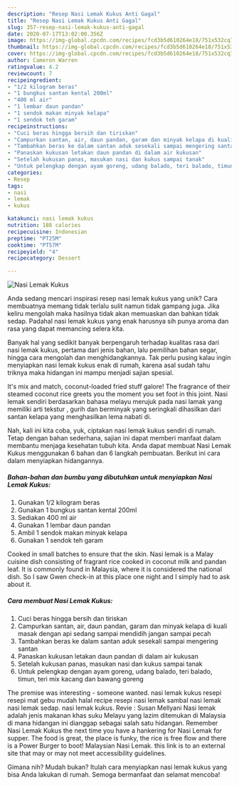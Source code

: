 ```yaml
---
description: "Resep Nasi Lemak Kukus Anti Gagal"
title: "Resep Nasi Lemak Kukus Anti Gagal"
slug: 357-resep-nasi-lemak-kukus-anti-gagal
date: 2020-07-17T13:02:00.356Z
image: https://img-global.cpcdn.com/recipes/fcd3b5d610264e18/751x532cq70/nasi-lemak-kukus-foto-resep-utama.jpg
thumbnail: https://img-global.cpcdn.com/recipes/fcd3b5d610264e18/751x532cq70/nasi-lemak-kukus-foto-resep-utama.jpg
cover: https://img-global.cpcdn.com/recipes/fcd3b5d610264e18/751x532cq70/nasi-lemak-kukus-foto-resep-utama.jpg
author: Cameron Warren
ratingvalue: 4.2
reviewcount: 7
recipeingredient:
- "1/2 kilogram beras"
- "1 bungkus santan kental 200ml"
- "400 ml air"
- "1 lembar daun pandan"
- "1 sendok makan minyak kelapa"
- "1 sendok teh garam"
recipeinstructions:
- "Cuci beras hingga bersih dan tiriskan"
- "Campurkan santan, air, daun pandan, garam dan minyak kelapa di kuali masak dengan api sedang sampai mendidih jangan sampai pecah"
- "Tambahkan beras ke dalam santan aduk sesekali sampai mengering santan"
- "Panaskan kukusan letakan daun pandan di dalam air kukusan"
- "Setelah kukusan panas, masukan nasi dan kukus sampai tanak"
- "Untuk pelengkap dengan ayam goreng, udang balado, teri balado, timun, teri mix kacang dan bawang goreng"
categories:
- Resep
tags:
- nasi
- lemak
- kukus

katakunci: nasi lemak kukus 
nutrition: 188 calories
recipecuisine: Indonesian
preptime: "PT25M"
cooktime: "PT57M"
recipeyield: "4"
recipecategory: Dessert

---
```



![Nasi Lemak Kukus](https://img-global.cpcdn.com/recipes/fcd3b5d610264e18/751x532cq70/nasi-lemak-kukus-foto-resep-utama.jpg)

Anda sedang mencari inspirasi resep nasi lemak kukus yang unik? Cara membuatnya memang tidak terlalu sulit namun tidak gampang juga. Jika keliru mengolah maka hasilnya tidak akan memuaskan dan bahkan tidak sedap. Padahal nasi lemak kukus yang enak harusnya sih punya aroma dan rasa yang dapat memancing selera kita.

Banyak hal yang sedikit banyak berpengaruh terhadap kualitas rasa dari nasi lemak kukus, pertama dari jenis bahan, lalu pemilihan bahan segar, hingga cara mengolah dan menghidangkannya. Tak perlu pusing kalau ingin menyiapkan nasi lemak kukus enak di rumah, karena asal sudah tahu triknya maka hidangan ini mampu menjadi sajian spesial.

It&#39;s mix and match, coconut-loaded fried stuff galore! The fragrance of their steamed coconut rice greets you the moment you set foot in this joint. Nasi lemak sendiri berdasarkan bahasa melayu merujuk pada nasi lamak yang memiliki arti tekstur , gurih dan berminyak yang seringkali dihasilkan dari santan kelapa yang menghasilkan lema nabati di.


Nah, kali ini kita coba, yuk, ciptakan nasi lemak kukus sendiri di rumah. Tetap dengan bahan sederhana, sajian ini dapat memberi manfaat dalam membantu menjaga kesehatan tubuh kita. Anda dapat membuat Nasi Lemak Kukus menggunakan 6 bahan dan 6 langkah pembuatan. Berikut ini cara dalam menyiapkan hidangannya.

<!--inarticleads1-->

##### Bahan-bahan dan bumbu yang dibutuhkan untuk menyiapkan Nasi Lemak Kukus:

1. Gunakan 1/2 kilogram beras
1. Gunakan 1 bungkus santan kental 200ml
1. Sediakan 400 ml air
1. Gunakan 1 lembar daun pandan
1. Ambil 1 sendok makan minyak kelapa
1. Gunakan 1 sendok teh garam


Cooked in small batches to ensure that the skin. Nasi lemak is a Malay cuisine dish consisting of fragrant rice cooked in coconut milk and pandan leaf. It is commonly found in Malaysia, where it is considered the national dish. So I saw Gwen check-in at this place one night and I simply had to ask about it. 

<!--inarticleads2-->

##### Cara membuat Nasi Lemak Kukus:

1. Cuci beras hingga bersih dan tiriskan
1. Campurkan santan, air, daun pandan, garam dan minyak kelapa di kuali masak dengan api sedang sampai mendidih jangan sampai pecah
1. Tambahkan beras ke dalam santan aduk sesekali sampai mengering santan
1. Panaskan kukusan letakan daun pandan di dalam air kukusan
1. Setelah kukusan panas, masukan nasi dan kukus sampai tanak
1. Untuk pelengkap dengan ayam goreng, udang balado, teri balado, timun, teri mix kacang dan bawang goreng


The premise was interesting - someone wanted. nasi lemak kukus resepi resepi mat gebu mudah halal recipe resepi nasi lemak sambal nasi lemak nasi lemak sedap. nasi lemak kukus. Revie : Susan Mellyani Nasi lemak adalah jenis makanan khas suku Melayu yang lazim ditemukan di Malaysia di mana hidangan ini dianggap sebagai salah satu hidangan. Remember Nasi Lemak Kukus the next time you have a hankering for Nasi Lemak for supper. The food is great, the place is funky, the rice is free flow and there is a Power Burger to boot! Malaysian Nasi Lemak. this link is to an external site that may or may not meet accessibility guidelines. 

Gimana nih? Mudah bukan? Itulah cara menyiapkan nasi lemak kukus yang bisa Anda lakukan di rumah. Semoga bermanfaat dan selamat mencoba!

